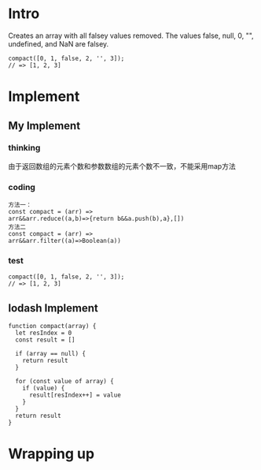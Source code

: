 # Intro
Creates an array with all falsey values removed. The values false, null, 0, "", undefined, and NaN are falsey.
```
compact([0, 1, false, 2, '', 3]);
// => [1, 2, 3]
```
# Implement
## My Implement
### thinking
由于返回数组的元素个数和参数数组的元素个数不一致，不能采用map方法
### coding
```
方法一：
const compact = (arr) =>
arr&&arr.reduce((a,b)=>{return b&&a.push(b),a},[])
方法二
const compact = (arr) =>
arr&&arr.filter((a)=>Boolean(a))
```
### test
```
compact([0, 1, false, 2, '', 3]);
// => [1, 2, 3]
```

## lodash Implement
```
function compact(array) {
  let resIndex = 0
  const result = []

  if (array == null) {
    return result
  }

  for (const value of array) {
    if (value) {
      result[resIndex++] = value
    }
  }
  return result
}
```
# Wrapping up

